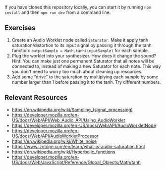 If you have cloned this repository locally, you can start it by running `npm install` and then `npm run dev` from a command line.

## Exercises

1. Create an Audio Worklet node called `Saturator`. Make it apply tanh saturation/distortion to its input signal by passing it through the tanh function: `outputSample = Math.tanh(inputSample)` for each sample.
2. Plug the worklet into your synthesizer. How does it change the sound?
   Hint: You can make just one permanent Saturator that all notes will be connected to, instead of making a new Saturator for each note. This way you don't need to worry too much about cleaning up resources.
3. Add some “drive” to the saturation by multiplying each sample by some number larger than 1 before passing it to the tanh. Try different numbers.

## Relevant Resources

- https://en.wikipedia.org/wiki/Sampling_(signal_processing)
- https://developer.mozilla.org/en-US/docs/Web/API/Web_Audio_API/Using_AudioWorklet
- https://developer.mozilla.org/en-US/docs/Web/API/AudioWorkletNode
- https://developer.mozilla.org/en-US/docs/Web/API/AudioWorkletProcessor
- https://en.wikipedia.org/wiki/White_noise
- https://www.izotope.com/en/learn/what-is-audio-saturation.html
- https://en.wikipedia.org/wiki/Hyperbolic_functions
- https://developer.mozilla.org/en-US/docs/Web/JavaScript/Reference/Global_Objects/Math/tanh
